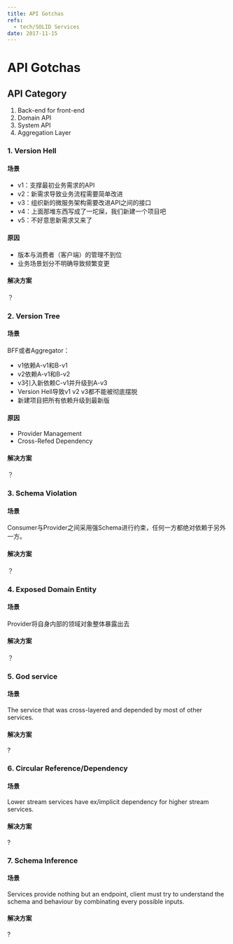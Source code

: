 ```yaml
---
title: API Gotchas
refs:
  - tech/SOLID Services
date: 2017-11-15
---
```

# API Gotchas

## API Category

1. Back-end for front-end
2. Domain API
3. System API
4. Aggregation Layer

### 1. Version Hell

#### 场景

  - v1：支撑最初业务需求的API
  - v2：新需求导致业务流程需要简单改进
  - v3：组织新的微服务架构需要改进API之间的接口
  - v4：上面那堆东西写成了一坨屎，我们新建一个项目吧
  - v5：不好意思新需求又来了

#### 原因

  - 版本与消费者（客户端）的管理不到位
  - 业务场景划分不明确导致频繁变更

#### 解决方案

？

### 2. Version Tree

#### 场景

BFF或者Aggregator：
  - v1依赖A-v1和B-v1
  - v2依赖A-v1和B-v2
  - v3引入新依赖C-v1并升级到A-v3
  - Version Hell导致v1 v2 v3都不能被彻底摆脱
  - 新建项目把所有依赖升级到最新版

#### 原因

  - Provider Management
  - Cross-Refed Dependency

#### 解决方案

？

### 3. Schema Violation

#### 场景

Consumer与Provider之间采用强Schema进行约束，任何一方都绝对依赖于另外一方。

#### 解决方案

？

### 4. Exposed Domain Entity

#### 场景

Provider将自身内部的领域对象整体暴露出去

#### 解决方案

？

### 5. God service

#### 场景

The service that was cross-layered and depended by most of other services.

#### 解决方案

?

### 6. Circular Reference/Dependency

#### 场景

Lower stream services have ex/implicit dependency for higher stream services.

#### 解决方案

?

### 7. Schema Inference

#### 场景

Services provide nothing but an endpoint, client must try to understand the schema and behaviour by combinating every possible inputs.

#### 解决方案

?